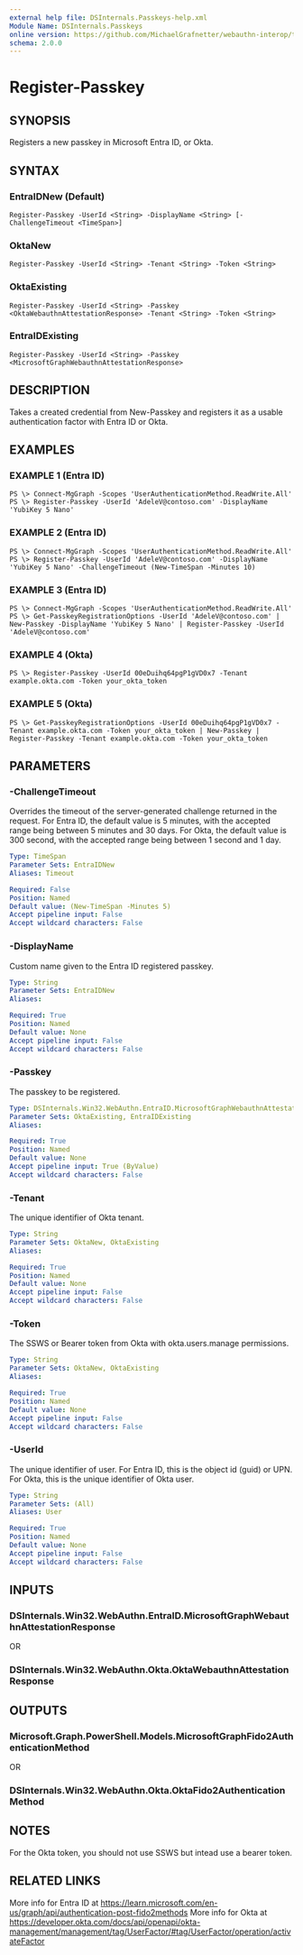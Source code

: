 ```yaml
---
external help file: DSInternals.Passkeys-help.xml
Module Name: DSInternals.Passkeys
online version: https://github.com/MichaelGrafnetter/webauthn-interop/tree/main/Documentation/PowerShell/Register-Passkey.md
schema: 2.0.0
---
```


# Register-Passkey

## SYNOPSIS
Registers a new passkey in Microsoft Entra ID, or Okta.

## SYNTAX

### EntraIDNew (Default)
```
Register-Passkey -UserId <String> -DisplayName <String> [-ChallengeTimeout <TimeSpan>]
```

### OktaNew
```
Register-Passkey -UserId <String> -Tenant <String> -Token <String> 
```

### OktaExisting
```
Register-Passkey -UserId <String> -Passkey <OktaWebauthnAttestationResponse> -Tenant <String> -Token <String>
```

### EntraIDExisting
```
Register-Passkey -UserId <String> -Passkey <MicrosoftGraphWebauthnAttestationResponse>
```

## DESCRIPTION
Takes a created credential from New-Passkey and registers it as a usable authentication factor with Entra ID or Okta.

## EXAMPLES

### EXAMPLE 1 (Entra ID)
```
PS \> Connect-MgGraph -Scopes 'UserAuthenticationMethod.ReadWrite.All'
PS \> Register-Passkey -UserId 'AdeleV@contoso.com' -DisplayName 'YubiKey 5 Nano'
```

### EXAMPLE 2 (Entra ID)
```
PS \> Connect-MgGraph -Scopes 'UserAuthenticationMethod.ReadWrite.All'
PS \> Register-Passkey -UserId 'AdeleV@contoso.com' -DisplayName 'YubiKey 5 Nano' -ChallengeTimeout (New-TimeSpan -Minutes 10)
```

### EXAMPLE 3 (Entra ID)
```
PS \> Connect-MgGraph -Scopes 'UserAuthenticationMethod.ReadWrite.All'
PS \> Get-PasskeyRegistrationOptions -UserId 'AdeleV@contoso.com' | New-Passkey -DisplayName 'YubiKey 5 Nano' | Register-Passkey -UserId 'AdeleV@contoso.com'
```

### EXAMPLE 4 (Okta)
```
PS \> Register-Passkey -UserId 00eDuihq64pgP1gVD0x7 -Tenant example.okta.com -Token your_okta_token
```

### EXAMPLE 5 (Okta)
```
PS \> Get-PasskeyRegistrationOptions -UserId 00eDuihq64pgP1gVD0x7 -Tenant example.okta.com -Token your_okta_token | New-Passkey | Register-Passkey -Tenant example.okta.com -Token your_okta_token
```

## PARAMETERS

### -ChallengeTimeout
Overrides the timeout of the server-generated challenge returned in the request. 
For Entra ID, the default value is 5 minutes, with the accepted range being between 5 minutes and 30 days. 
For Okta, the default value is 300 second, with the accepted range being between 1 second and 1 day.

```yaml
Type: TimeSpan
Parameter Sets: EntraIDNew
Aliases: Timeout

Required: False
Position: Named
Default value: (New-TimeSpan -Minutes 5)
Accept pipeline input: False
Accept wildcard characters: False
```

### -DisplayName
Custom name given to the Entra ID registered passkey.

```yaml
Type: String
Parameter Sets: EntraIDNew
Aliases:

Required: True
Position: Named
Default value: None
Accept pipeline input: False
Accept wildcard characters: False
```

### -Passkey
The passkey to be registered.

```yaml
Type: DSInternals.Win32.WebAuthn.EntraID.MicrosoftGraphWebauthnAttestationResponse or DSInternals.Win32.WebAuthn.Okta.OktaWebauthnAttestationResponse
Parameter Sets: OktaExisting, EntraIDExisting
Aliases:

Required: True
Position: Named
Default value: None
Accept pipeline input: True (ByValue)
Accept wildcard characters: False
```
### -Tenant
The unique identifier of Okta tenant.

```yaml
Type: String
Parameter Sets: OktaNew, OktaExisting
Aliases:

Required: True
Position: Named
Default value: None
Accept pipeline input: False
Accept wildcard characters: False
```

### -Token
The SSWS or Bearer token from Okta with okta.users.manage permissions.

```yaml
Type: String
Parameter Sets: OktaNew, OktaExisting
Aliases:

Required: True
Position: Named
Default value: None
Accept pipeline input: False
Accept wildcard characters: False
```

### -UserId
The unique identifier of user. 
For Entra ID, this is the object id (guid) or UPN. 
For Okta, this is the unique identifier of Okta user.

```yaml
Type: String
Parameter Sets: (All)
Aliases: User

Required: True
Position: Named
Default value: None
Accept pipeline input: False
Accept wildcard characters: False
```

## INPUTS
### DSInternals.Win32.WebAuthn.EntraID.MicrosoftGraphWebauthnAttestationResponse

OR

### DSInternals.Win32.WebAuthn.Okta.OktaWebauthnAttestationResponse

## OUTPUTS

### Microsoft.Graph.PowerShell.Models.MicrosoftGraphFido2AuthenticationMethod

OR

### DSInternals.Win32.WebAuthn.Okta.OktaFido2AuthenticationMethod

## NOTES
For the Okta token, you should not use SSWS but intead use a bearer token.

## RELATED LINKS
More info for Entra ID at https://learn.microsoft.com/en-us/graph/api/authentication-post-fido2methods
More info for Okta at https://developer.okta.com/docs/api/openapi/okta-management/management/tag/UserFactor/#tag/UserFactor/operation/activateFactor